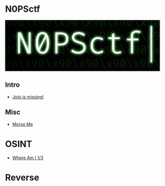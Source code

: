 # N0PSctf
![](images/N0PSctfbanner.png)

## Intro
- [Jojo is missing!](Intro/jojo-is-missing.md)
## Misc
- [Morse Me](Misc/Morse-Me.md)
# OSINT
- [Where Am I 1/3](OSINT/Where-Am-I-one.md)
# Reverse

